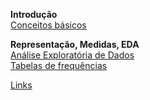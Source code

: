 **Introdução**  
[Conceitos básicos](basic/basic.md)

**Representação, Medidas, EDA**  
[Análise Exploratória de Dados](eda/intro.md)  
[Tabelas de frequências](eda/tabela_frequencia.md)  

[Links](links.md)
